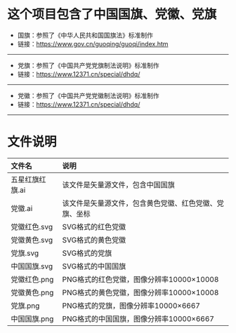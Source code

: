 # 这个项目包含了中国国旗、党徽、党旗

* 国旗：参照了《中华人民共和国国旗法》标准制作
* 链接：https://www.gov.cn/guoqing/guoqi/index.htm
----

* 党旗：参照了《中国共产党党旗制法说明》标准制作
* 链接：https://www.12371.cn/special/dhdq/
----

* 党徽：参照了《中国共产党党徽制法说明》标准制作
* 链接：https://www.12371.cn/special/dhdq/
----

# 文件说明
|文件名|说明|
|:-|:-|
|五星红旗红旗.ai|该文件是矢量源文件，包含中国国旗|
|党徽.ai|该文件是矢量源文件，包含黄色党徽、红色党徽、党旗、坐标|
|党徽红色.svg|SVG格式的红色党徽|
|党徽黄色.svg|SVG格式的黄色党徽|
|党旗.svg|SVG格式的党旗|
|中国国旗.svg|SVG格式的中国国旗|
|党徽红色.png|PNG格式的红色党徽，图像分辨率10000×10008|
|党徽黄色.png|PNG格式的黄色党徽，图像分辨率10000×10008|
|党旗.png|PNG格式的党旗，图像分辨率10000×6667|
|中国国旗.png|PNG格式的中国国旗，图像分辨率10000×6667|

